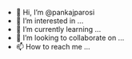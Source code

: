 - 👋 Hi, I’m @pankajparosi
- 👀 I’m interested in ...
- 🌱 I’m currently learning ...
- 💞️ I’m looking to collaborate on ...
- 📫 How to reach me ...

<!---
pankajparosi/pankajparosi is a ✨ special ✨ repository because its `README.md` (this file) appears on your GitHub profile.
You can click the Preview link to take a look at your changes.
--->
